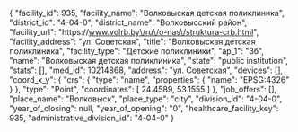 {
    "facility_id": 935,
    "facility_name": "Волковыская детская поликлиника",
    "district_id": "4-04-0",
    "district_name": "Волковысский район",
    "facility_url": "https:\/\/www.volrb.by\/ru\/o-nas\/struktura-crb.html",
    "facility_address": "ул. Советская",
    "title": "Волковыская детская поликлиника",
    "facility_type": "Детские поликлиники",
    "ap_1": "3б",
    "name": "Волковыская детская поликлиника",
    "state": "public institution",
    "stats": [],
    "med_id": 10214868,
    "address": "ул. Советская",
    "devices": [],
    "coord_x_y": {
        "crs": {
            "type": "name",
            "properties": {
                "name": "EPSG:4326"
            }
        },
        "type": "Point",
        "coordinates": [
            24.4589,
            53.1555
        ]
    },
    "job_offers": [],
    "place_name": "Волковыск",
    "place_type": "city",
    "division_id": "4-04-0",
    "year_of_closing": null,
    "year_of_opening": "0",
    "healthcare_facility_key": 935,
    "administrative_division_id": "4-04-0"
}